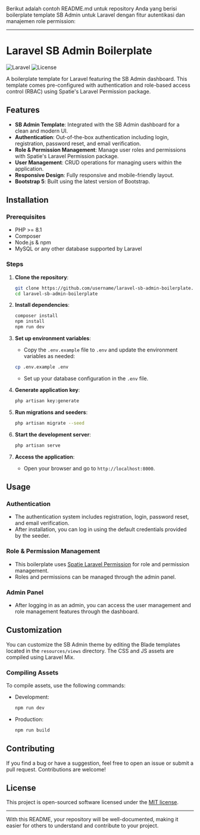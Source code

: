 Berikut adalah contoh README.md untuk repository Anda yang berisi boilerplate template SB Admin untuk Laravel dengan fitur autentikasi dan manajemen role permission:

---

# Laravel SB Admin Boilerplate

![Laravel](https://img.shields.io/badge/Laravel-v10.x-red.svg)
![License](https://img.shields.io/badge/License-MIT-green.svg)

A boilerplate template for Laravel featuring the SB Admin dashboard. This template comes pre-configured with authentication and role-based access control (RBAC) using Spatie's Laravel Permission package.

## Features

- **SB Admin Template**: Integrated with the SB Admin dashboard for a clean and modern UI.
- **Authentication**: Out-of-the-box authentication including login, registration, password reset, and email verification.
- **Role & Permission Management**: Manage user roles and permissions with Spatie's Laravel Permission package.
- **User Management**: CRUD operations for managing users within the application.
- **Responsive Design**: Fully responsive and mobile-friendly layout.
- **Bootstrap 5**: Built using the latest version of Bootstrap.

## Installation

### Prerequisites

- PHP >= 8.1
- Composer
- Node.js & npm
- MySQL or any other database supported by Laravel

### Steps

1. **Clone the repository**:
   ```bash
   git clone https://github.com/username/laravel-sb-admin-boilerplate.git
   cd laravel-sb-admin-boilerplate
   ```

2. **Install dependencies**:
   ```bash
   composer install
   npm install
   npm run dev
   ```

3. **Set up environment variables**:
   - Copy the `.env.example` file to `.env` and update the environment variables as needed:
   ```bash
   cp .env.example .env
   ```
   - Set up your database configuration in the `.env` file.

4. **Generate application key**:
   ```bash
   php artisan key:generate
   ```

5. **Run migrations and seeders**:
   ```bash
   php artisan migrate --seed
   ```

6. **Start the development server**:
   ```bash
   php artisan serve
   ```

7. **Access the application**:
   - Open your browser and go to `http://localhost:8000`.

## Usage

### Authentication

- The authentication system includes registration, login, password reset, and email verification.
- After installation, you can log in using the default credentials provided by the seeder.

### Role & Permission Management

- This boilerplate uses [Spatie Laravel Permission](https://spatie.be/docs/laravel-permission/v5/introduction) for role and permission management.
- Roles and permissions can be managed through the admin panel.

### Admin Panel

- After logging in as an admin, you can access the user management and role management features through the dashboard.

## Customization

You can customize the SB Admin theme by editing the Blade templates located in the `resources/views` directory. The CSS and JS assets are compiled using Laravel Mix.

### Compiling Assets

To compile assets, use the following commands:

- Development:
  ```bash
  npm run dev
  ```

- Production:
  ```bash
  npm run build
  ```

## Contributing

If you find a bug or have a suggestion, feel free to open an issue or submit a pull request. Contributions are welcome!

## License

This project is open-sourced software licensed under the [MIT license](https://opensource.org/licenses/MIT).

---

With this README, your repository will be well-documented, making it easier for others to understand and contribute to your project.
